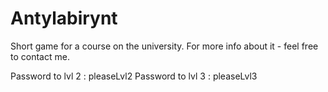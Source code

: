 # Antylabirynt
Short game for a course on the university.
For more info about it - feel free to contact me.

Password to lvl 2 : pleaseLvl2
Password to lvl 3 : pleaseLvl3

